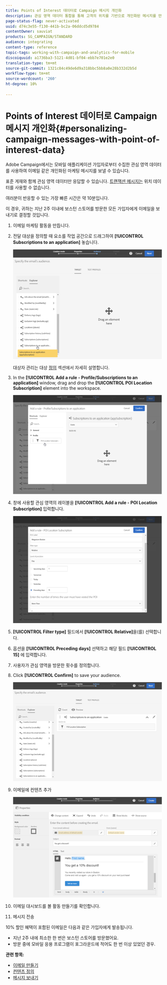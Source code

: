 ```yaml
---
title: Points of Interest 데이터로 Campaign 메시지 개인화
description: 관심 영역 데이터 통합을 통해 고객의 위치를 기반으로 개인화된 메시지를 만드는 방법을 살펴볼 수 있습니다.
page-status-flag: never-activated
uuid: d74c3e55-f130-441b-bc2a-06ddcd5d9784
contentOwner: sauviat
products: SG_CAMPAIGN/STANDARD
audience: integrating
content-type: reference
topic-tags: working-with-campaign-and-analytics-for-mobile
discoiquuid: a1736ba3-5121-4d01-bf04-ebb7e701e2e0
translation-type: tm+mt
source-git-commit: 1321c84c49de6d9a318bbc5bb8a0e28b332d2b5d
workflow-type: tm+mt
source-wordcount: '260'
ht-degree: 10%

---
```



# Points of Interest 데이터로 Campaign 메시지 개인화{#personalizing-campaign-messages-with-point-of-interest-data}

Adobe Campaign에서는 모바일 애플리케이션 가입자로부터 수집한 관심 영역 데이터를 사용하여 이메일 같은 개인화된 마케팅 메시지를 보낼 수 있습니다.

표준 게재와 함께 관심 영역 데이터만 응답할 수 있습니다. [트랜잭션 메시지는](../../channels/using/getting-started-with-transactional-msg.md) 위치 데이터를 사용할 수 없습니다.

여러분이 반응할 수 있는 가장 빠른 시간은 약 10분입니다.

이 경우, 귀하는 지난 2주 이내에 보스턴 스토어를 방문한 모든 가입자에게 이메일을 보내기로 결정할 것입니다.

1. 이메일 마케팅 활동을 만듭니다.
1. 전달 대상을 정의할 때 요소를 작업 공간으로 드래그하여 **[!UICONTROL Subscriptions to an application]** 놓습니다.

   ![](assets/poi_subscriptions_app.png)

   대상자 관리는 대상 [정의](../../audiences/using/creating-audiences.md) 섹션에서 자세히 설명합니다.

1. In the **[!UICONTROL Add a rule - Profile/Subscriptions to an application]** window, drag and drop the **[!UICONTROL POI Location Subscription]** element into the workspace.

   ![](assets/poi_add_rule_profile_subscription.png)

1. 창에 사용할 관심 영역의 레이블을 **[!UICONTROL Add a rule - POI Location Subscription]** 입력합니다.

   ![](assets/poi_location_subscription.png)

1. **[!UICONTROL Filter type]** 필드에서 **[!UICONTROL Relative]**&#x200B;을(를) 선택합니다.
1. 옵션을 **[!UICONTROL Preceding days]** 선택하고 해당 필드 **[!UICONTROL 15]** 에 입력합니다.
1. 사용자가 관심 영역을 방문한 횟수를 정의합니다.
1. Click **[!UICONTROL Confirm]** to save your audience.

   ![](assets/poi_subscriptions_app_audience_defined.png)

1. 이메일에 컨텐츠 추가

   ![](assets/poi_email_content.png)

1. 이메일 대시보드를 볼 활동 만들기를 확인합니다.
1. 메시지 전송

10% 할인 혜택이 포함된 이메일은 다음과 같은 가입자에게 발송됩니다.

* 지난 2주 내에 최소한 한 번은 보스턴 스토어를 방문했어요.
* 방문 중에 모바일 응용 프로그램이 포그라운드에 적어도 한 번 이상 있었던 경우.

**관련 항목:**

* [이메일 만들기](../../channels/using/creating-an-email.md)
* [컨텐츠 정의](../../designing/using/personalization.md#example-email-personalization)
* [메시지 보내기](../../sending/using/confirming-the-send.md)

